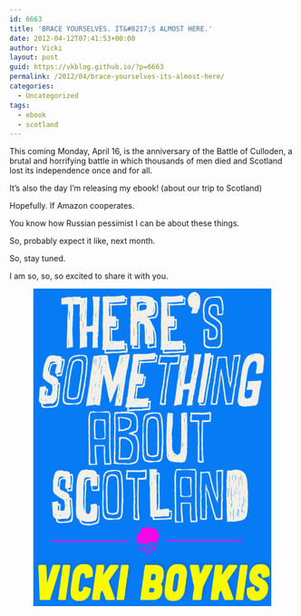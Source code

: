 ```yaml
---
id: 6663
title: 'BRACE YOURSELVES. IT&#8217;S ALMOST HERE.'
date: 2012-04-12T07:41:53+00:00
author: Vicki
layout: post
guid: https://vkblog.github.io/?p=6663
permalink: /2012/04/brace-yourselves-its-almost-here/
categories:
  - Uncategorized
tags:
  - ebook
  - scotland
---
```

This coming Monday, April 16, is the anniversary of the Battle of Culloden, a brutal and horrifying battle in which thousands of men died and Scotland lost its independence once and for all.

It&#8217;s also the day I&#8217;m releasing my ebook! (about our trip to Scotland)

Hopefully. If Amazon cooperates.

You know how Russian pessimist I can be about these things.

So, probably expect it like, next month.

So, stay tuned.

I am so, so, so excited to share it with you.

<p style="text-align: center;">
  <a href="https://raw.githubusercontent.com/vkblog/vkblog.github.io/master/public/img/2012/04/Ebookcover.png"><img class="aligncenter  wp-image-6664" title="Ebookcover" src="https://raw.githubusercontent.com/vkblog/vkblog.github.io/master/public/img/2012/04/Ebookcover.png" alt="" width="420" height="560" /></a>
</p>